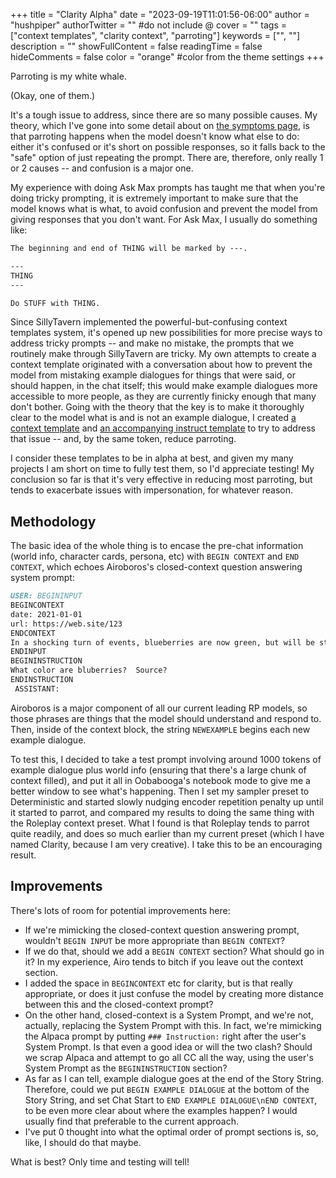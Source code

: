 +++
title = "Clarity Alpha"
date = "2023-09-19T11:01:56-06:00"
author = "hushpiper"
authorTwitter = "" #do not include @
cover = ""
tags = ["context templates", "clarity context", "parroting"]
keywords = ["", ""]
description = ""
showFullContent = false
readingTime = false
hideComments = false
color = "orange" #color from the theme settings
+++

Parroting is my white whale.

(Okay, one of them.)

It's a tough issue to address, since there are so many possible causes. My theory, which I've gone into some detail about on [the symptoms page](/symptoms/#parroting), is that parroting happens when the model doesn't know what else to do: either it's confused or it's short on possible responses, so it falls back to the "safe" option of just repeating the prompt. There are, therefore, only really 1 or 2 causes -- and confusion is a major one.

My experience with doing Ask Max prompts has taught me that when you're doing tricky prompting, it is extremely important to make sure that the model knows what is what, to avoid confusion and prevent the model from giving responses that you don't want. For Ask Max, I usually do something like:

```md
The beginning and end of THING will be marked by ---.

---
THING
---

Do STUFF with THING.
```

Since SillyTavern implemented the powerful-but-confusing context templates system, it's opened up new possibilities for more precise ways to address tricky prompts -- and make no mistake, the prompts that we routinely make through SillyTavern are tricky. My own attempts to create a context template originated with a conversation about how to prevent the model from mistaking example dialogues for things that were said, or should happen, in the chat itself; this would make example dialogues more accessible to more people, as they are currently finicky enough that many don't bother. Going with the theory that the key is to make it thoroughly clear to the model what is and is not an example dialogue, I created [a context template](/presets/clarity-context-alpha.json) and [an accompanying instruct template](/presets/clarity-instruct-alpha.json) to try to address that issue -- and, by the same token, reduce parroting.

I consider these templates to be in alpha at best, and given my many projects I am short on time to fully test them, so I'd appreciate testing! My conclusion so far is that it's very effective in reducing most parroting, but tends to exacerbate issues with impersonation, for whatever reason.

## Methodology

The basic idea of the whole thing is to encase the pre-chat information (world info, character cards, persona, etc) with `BEGIN CONTEXT` and `END CONTEXT`, which echoes Airoboros's closed-context question answering system prompt:

```md
USER: BEGININPUT
BEGINCONTEXT
date: 2021-01-01
url: https://web.site/123
ENDCONTEXT
In a shocking turn of events, blueberries are now green, but will be sticking with the same name.
ENDINPUT
BEGININSTRUCTION
What color are bluberries?  Source?
ENDINSTRUCTION
 ASSISTANT:
```

Airoboros is a major component of all our current leading RP models, so those phrases are things that the model should understand and respond to. Then, inside of the context block, the string `NEWEXAMPLE` begins each new example dialogue.

To test this, I decided to take a test prompt involving around 1000 tokens of example dialogue plus world info (ensuring that there's a large chunk of context filled), and put it all in Oobabooga's notebook mode to give me a better window to see what's happening. Then I set my sampler preset to Deterministic and started slowly nudging encoder repetition penalty up until it started to parrot, and compared my results to doing the same thing with the Roleplay context preset. What I found is that Roleplay tends to parrot quite readily, and does so much earlier than my current preset (which I have named Clarity, because I am very creative). I take this to be an encouraging result.

## Improvements

There's lots of room for potential improvements here:

- If we're mimicking the closed-context question answering prompt, wouldn't `BEGIN INPUT` be more appropriate than `BEGIN CONTEXT`?
- If we do that, should we add a `BEGIN CONTEXT` section? What should go in it? In my experience, Airo tends to bitch if you leave out the context section.
- I added the space in `BEGINCONTEXT` etc for clarity, but is that really appropriate, or does it just confuse the model by creating more distance between this and the closed-context prompt?
- On the other hand, closed-context is a System Prompt, and we're not, actually, replacing the System Prompt with this. In fact, we're mimicking the Alpaca prompt by putting `### Instruction:` right after the user's System Prompt. Is that even a good idea or will the two clash? Should we scrap Alpaca and attempt to go all CC all the way, using the user's System Prompt as the `BEGININSTRUCTION` section?
- As far as I can tell, example dialogue goes at the end of the Story String. Therefore, could we put `BEGIN EXAMPLE DIALOGUE` at the bottom of the Story String, and set Chat Start to `END EXAMPLE DIALOGUE\nEND CONTEXT`, to be even more clear about where the examples happen? I would usually find that preferable to the current approach.
- I've put 0 thought into what the optimal order of prompt sections is, so, like, I should do that maybe.

What is best? Only time and testing will tell!
